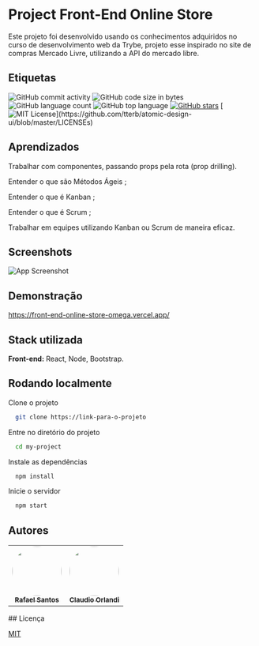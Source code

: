 # Project Front-End Online Store

Este projeto foi desenvolvido usando os conhecimentos adquiridos no curso de desenvolvimento web da Trybe, projeto esse inspirado no site de compras Mercado Livre, utilizando a API do mercado libre.

## Etiquetas

![GitHub commit activity](https://img.shields.io/github/commit-activity/w/rafaelsantosmg/front-end-online-store)
![GitHub code size in bytes](https://img.shields.io/github/languages/code-size/rafaelsantosmg/front-end-online-store)
![GitHub language count](https://img.shields.io/github/languages/count/rafaelsantosmg/front-end-online-store)
![GitHub top language](https://img.shields.io/github/languages/top/rafaelsantosmg/front-end-online-store)
[![GitHub stars](https://img.shields.io/github/stars/rafaelsantosmg/front-end-online-store)](https://github.com/rafaelsantosmg/front-end-online-store/stargazers)
[![MIT License](https://img.shields.io/apm/l/atomic-design-ui.svg?)](https://github.com/tterb/atomic-design-ui/blob/master/LICENSEs)


## Aprendizados

Trabalhar com componentes, passando props pela rota (prop drilling).

Entender o que são Métodos Ágeis ;

Entender o que é Kanban ;

Entender o que é Scrum ;

Trabalhar em equipes utilizando Kanban ou Scrum de maneira eficaz.

## Screenshots

![App Screenshot](https://user-images.githubusercontent.com/42968718/154967797-0d6f514e-1719-4e52-b139-c1e8f0923818.png)
## Demonstração

https://front-end-online-store-omega.vercel.app/

## Stack utilizada

**Front-end:** React, Node, Bootstrap.

## Rodando localmente

Clone o projeto

```bash
  git clone https://link-para-o-projeto
```

Entre no diretório do projeto

```bash
  cd my-project
```

Instale as dependências

```bash
  npm install
```

Inicie o servidor

```bash
  npm start
```
## Autores

</table>
<table>
  <tr>
    <td align="center"><a href=https://github.com/rafaelsantosmg"><img style="border-radius: 50%;" src="https://avatars.githubusercontent.com/u/68519691?v=4" width="100px;" alt=""/><br /><sub><b>Rafael Santos</b></sub></a><br /><a href="https://github.com/rafaelsantosmg" title="rafaelsantosmg"></a></td>
    <td align="center"><a href="https://github.com/eemr3"><img style="border-radius: 50%;" src="https://avatars.githubusercontent.com/u/42968718?v=4" width="100px;" alt=""/><br /><sub><b>Claudio Orlandi</b></sub></a><br /><a href="https://github.com/eemr3/" title="eemr3"></a></td>
  </tr>
</table>
## Licença

[MIT](https://choosealicense.com/licenses/mit/)
